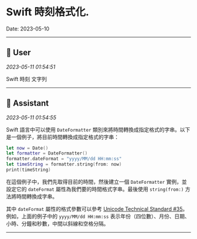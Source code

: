 # Swift 時刻格式化.

Date: 2023-05-10

---

## 👤 User
*2023-05-11 01:54:51*

Swift 時刻 文字列

---

## 🤖 Assistant
*2023-05-11 01:54:55*

Swift 語言中可以使用 `DateFormatter` 類別來將時間轉換成指定格式的字串。以下是一個例子，將目前時間轉換成指定格式的字串：

```swift
let now = Date()
let formatter = DateFormatter()
formatter.dateFormat = "yyyy/MM/dd HH:mm:ss"
let timeString = formatter.string(from: now)
print(timeString)
```

在這個例子中，我們先取得目前的時間，然後建立一個 `DateFormatter` 實例，並設定它的 `dateFormat` 屬性為我們要的時間格式字串。最後使用 `string(from:)` 方法將時間轉換成字串。

其中 `dateFormat` 屬性的格式參數可以參考 [Unicode Technical Standard #35](http://www.unicode.org/reports/tr35/tr35-31/tr35-dates.html#Date_Format_Patterns)。例如，上面的例子中的 `yyyy/MM/dd HH:mm:ss` 表示年份（四位數）、月份、日期、小時、分鐘和秒數，中間以斜線和空格分隔。

---
